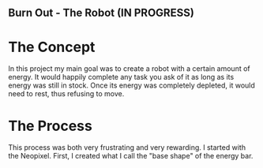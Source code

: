 ## Burn Out - The Robot (IN PROGRESS)

# The Concept

In this project my main goal was to create a robot with a certain amount of energy. It would happily complete any task you ask of it as long as its energy was still in stock. Once its energy was completely depleted, it would need to rest, thus refusing to move. 

# The Process

This process was both very frustrating and very rewarding. I started with the Neopixel. First, I created what I call the "base shape" of the energy bar. 
